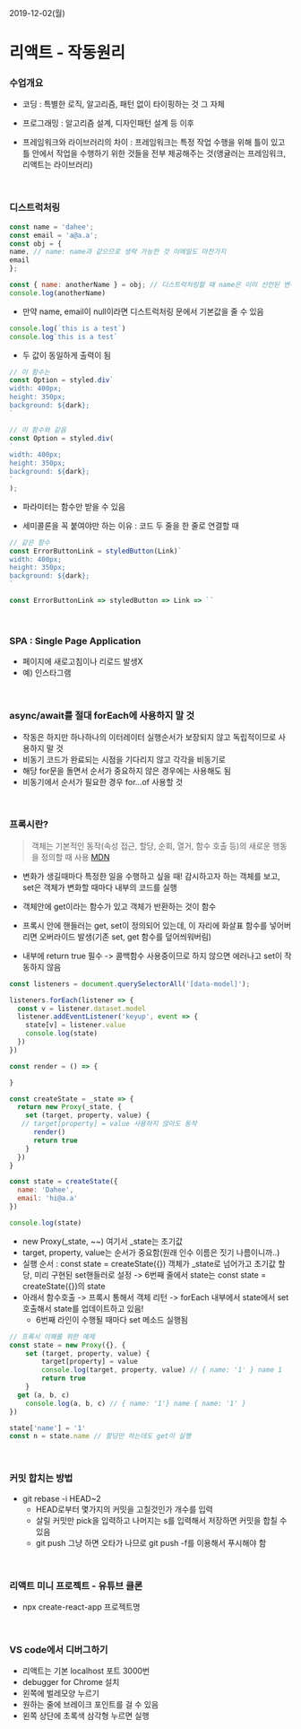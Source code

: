 2019-12-02(월)

# 리액트 - 작동원리

### 수업개요

- 코딩 : 특별한 로직, 알고리즘, 패턴 없이 타이핑하는 것 그 자체

- 프로그래밍 : 알고리즘 설계, 디자인패턴 설계 등 이후 

- 프레임워크와 라이브러리의 차이 : 프레임워크는 특정 작업 수행을 위해 틀이 있고 틀 안에서 작업을 수행하기 위한 것들을 전부 제공해주는 것(앵귤러는 프레임워크, 리액트는 라이브러리)

</br>

### 디스트럭처링

```javascript
const name = 'dahee';
const email = 'a@a.a';
const obj = {
name, // name: name과 같으므로 생략 가능한 것 이메일도 마찬가지
email
};

const { name: anotherName } = obj; // 디스트럭처링할 때 name은 이미 선언된 변수명이므로 anotherName으로 사용하겠다
console.log(anotherName)
```

- 만약 name, email이 null이라면 디스트럭처링 문에서 기본값을 줄 수 있음

```javascript
console.log(`this is a test`)
console.log`this is a test`
```

- 두 값이 동일하게 출력이 됨

```javascript
// 이 함수는
const Option = styled.div`
width: 400px;
height: 350px;
background: ${dark};
`

// 이 함수와 같음
const Option = styled.div(
`
width: 400px;
height: 350px;
background: ${dark};
`
);
```

- 파라미터는 함수만 받을 수 있음

- 세미콜론을 꼭 붙여야만 하는 이유 : 코드 두 줄을 한 줄로 연결할 때

```javascript
// 같은 함수
const ErrorButtonLink = styledButton(Link)`
width: 400px;
height: 350px;
background: ${dark};
`

const ErrorButtonLink => styledButton => Link => ``
```

</br>

### SPA : Single Page Application

- 페이지에 새로고침이나 리로드 발생X
- 예) 인스타그램

</br>

### **async/await를 절대 forEach에 사용하지 말 것**

- 작동은 하지만 하나하나의 이터레이터 실행순서가 보장되지 않고 독립적이므로 사용하지 말 것
- 비동기 코드가 완료되는 시점을 기다리지 않고 각각을 비동기로
- 해당 for문을 돌면서 순서가 중요하지 않은 경우에는 사용해도 됨
- 비동기에서 순서가 필요한 경우 for...of 사용할 것

</br>

### 프록시란?

> 객체는 기본적인 동작(속성 접근, 할당, 순회, 열거, 함수 호출 등)의 새로운 행동을 정의할 때 사용 [MDN](https://developer.mozilla.org/ko/docs/Web/JavaScript/Reference/Global_Objects/Proxy)

- 변화가 생길때마다 특정한 일을 수행하고 싶을 때! 감시하고자 하는 객체를 보고, set은 객체가 변화할 때마다 내부의 코드를 실행

- 객체안에 get이라는 함수가 있고 객체가 반환하는 것이 함수
- 프록시 안에 핸들러는 get, set이 정의되어 있는데, 이 자리에 화살표 함수를 넣어버리면 오버라이드 발생(기존 set, get 함수를 덮어씌워버림)
- 내부에 return true 필수 -> 콜백함수 사용중이므로 하지 않으면 에러나고 set이 작동하지 않음

```javascript
const listeners = document.querySelectorAll('[data-model]');

listeners.forEach(listener => {
  const v = listener.dataset.model
  listener.addEventListener('keyup', event => {
    state[v] = listener.value
    console.log(state)
  })
})

const render = () => {

}

const createState = _state => {
  return new Proxy(_state, {
    set (target, property, value) {
   // target[property] = value 사용하지 않아도 동작
      render()
      return true
    }
  })
}

const state = createState({
  name: 'Dahee',
  email: 'hi@a.a'
})

console.log(state)
```

- new Proxy(_state, ~~) 여기서 _state는 초기값
- target, property, value는 순서가 중요함(원래 인수 이름은 짓기 나름이니까..)
- 실행 순서 : const state = createState({}) 객체가 _state로 넘어가고 초기값 할당, 미리 구현된 set핸들러로 설정 -> 6번째 줄에서 state는 const state = createState({})의 state
- 아래서 함수호출 -> 프록시 통해서 객체 리턴 -> forEach 내부에서 state에서 set호출해서 state를 업데이트하고 있음!
  - 6번째 라인이 수행될 때마다 set 메소드 실행됨

```javascript
// 프록시 이해를 위한 예제
const state = new Proxy({}, {
	set (target, property, value) {
		target[property] = value
		console.log(target, property, value) // { name: '1' } name 1
		return true
	}
  get (a, b, c)
	console.log(a, b, c) // { name: '1'} name { name: '1' }
})

state['name'] = '1'
const n = state.name // 할당만 하는데도 get이 실행
```

</br>

### 커밋 합치는 방법

- git rebase -i HEAD~2
  - HEAD로부터 몇가지의 커밋을 고칠것인가 개수를 입력
  - 살릴 커밋만 pick을 입력하고 나머지는 s를 입력해서 저장하면 커밋을 합칠 수 있음
  - git push 그냥 하면 오타가 나므로 git push -f를 이용해서 푸시해야 함

</br>

### 리액트 미니 프로젝트 - 유튜브 클론

- npx create-react-app 프로젝트명

</br>

### VS code에서 디버그하기

- 리액트는 기본 localhost 포트 3000번
- debugger for Chrome 설치
- 왼쪽에 벌레모양 누르기
- 원하는 줄에 브레이크 포인트를 걸 수 있음
- 왼쪽 상단에 초록색 삼각형 누르면 실행